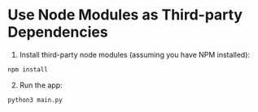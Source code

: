 # Use Node Modules as Third-party Dependencies

1. Install third-party node modules (assuming you have NPM installed):

```bash
npm install
```

2. Run the app:

```bash
python3 main.py
```
